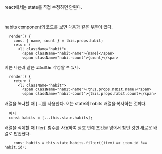 react에서는 state를 직접 수정하면 안된다.

<br>

habits component의 코드를 보면 다음과 같은 부분이 있다.

```
  render() {
    const { name, count } = this.props.habit;
    return (
      <li className="habit">
        <span className="habit-name">{name}</span>
        <span className="habit-count">{count}</span>
```

이는 다음과 같은 코드로도 작성할 수 있다.

```
  render() {
    return (
      <li className="habit">
        <span className="habit-name">{this.props.habit.name}</span>
        <span className="habit-count">{this.props.habit.count}</span>
```

배열을 복사할 때 [...]를 사용한다. 이는 state의 habits 배열을 복사하는 것이다.

```
  예시
  const habits = [...this.state.habits];
```

배열을 삭제할 때 filer() 함수를 사용하여 괄호 안에 조건을 넣어서 참인 것만 새로운 배열로 반환한다.

```
    const habits = this.state.habits.filter((item) => item.id !== habit.id);
```
